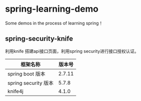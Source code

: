 # spring-learning-demo
Some demos in the process of learning spring！

## spring-security-knife
利用knife 搭建api接口页面，利用spring security进行接口授权认证。

| 框架名称               | 版本号    |
|--------------------|--------|
| spring boot 版本     | 2.7.11 |
| spring security 版本 | 5.7.8  |
| knife4j            | 4.1.0  |